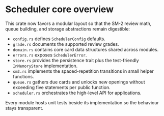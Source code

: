 # Scheduler core overview

This crate now favors a modular layout so that the SM-2 review math, queue building, and storage
abstractions remain digestible:

- `config.rs` defines `SchedulerConfig` defaults.
- `grade.rs` documents the supported review grades.
- `domain.rs` contains core card data structures shared across modules.
- `errors.rs` exposes `SchedulerError`.
- `store.rs` provides the persistence trait plus the test-friendly `InMemoryStore` implementation.
- `sm2.rs` implements the spaced-repetition transitions in small helper functions.
- `queue.rs` gathers due cards and unlocks new openings without exceeding five statements per
  public function.
- `scheduler.rs` orchestrates the high-level API for applications.

Every module hosts unit tests beside its implementation so the behaviour stays transparent.
